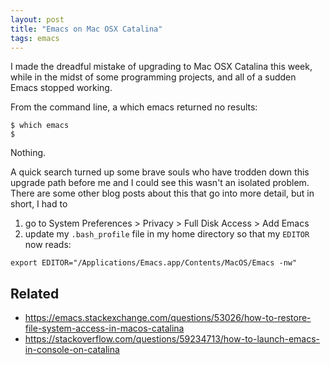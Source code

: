 ```yaml
---
layout: post
title: "Emacs on Mac OSX Catalina"
tags: emacs
---
```


I made the dreadful mistake of upgrading to Mac OSX Catalina this
week, while in the midst of some programming projects, and all of a
sudden Emacs stopped working.

From the command line, a which emacs returned no results:

```
$ which emacs
$
```

Nothing.

A quick search turned up some brave souls who have trodden down this
upgrade path before me and I could see this wasn't an isolated
problem. There are some other blog posts about this that go into more
detail, but in short, I had to

1) go to System Preferences > Privacy > Full Disk Access > Add Emacs
2) update my `.bash_profile` file in my home directory so that my `EDITOR` now reads:

```
export EDITOR="/Applications/Emacs.app/Contents/MacOS/Emacs -nw"
```

## Related

* https://emacs.stackexchange.com/questions/53026/how-to-restore-file-system-access-in-macos-catalina
* https://stackoverflow.com/questions/59234713/how-to-launch-emacs-in-console-on-catalina
